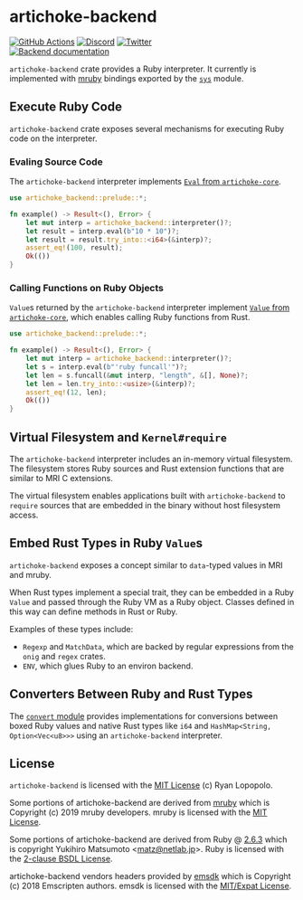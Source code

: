 # artichoke-backend

[![GitHub Actions](https://github.com/artichoke/artichoke/workflows/CI/badge.svg)](https://github.com/artichoke/artichoke/actions)
[![Discord](https://img.shields.io/discord/607683947496734760)](https://discord.gg/QCe2tp2)
[![Twitter](https://img.shields.io/twitter/follow/artichokeruby?label=Follow&style=social)](https://twitter.com/artichokeruby)
<br>
[![Backend documentation](https://img.shields.io/badge/docs-artichoke--backend-blue.svg)](https://artichoke.github.io/artichoke/artichoke_backend/)

`artichoke-backend` crate provides a Ruby interpreter. It currently is
implemented with [mruby] bindings exported by the [`sys`](src/sys) module.

## Execute Ruby Code

`artichoke-backend` crate exposes several mechanisms for executing Ruby code on
the interpreter.

### Evaling Source Code

The `artichoke-backend` interpreter implements [`Eval` from `artichoke-core`].

```rust
use artichoke_backend::prelude::*;

fn example() -> Result<(), Error> {
    let mut interp = artichoke_backend::interpreter()?;
    let result = interp.eval(b"10 * 10")?;
    let result = result.try_into::<i64>(&interp)?;
    assert_eq!(100, result);
    Ok(())
}
```

### Calling Functions on Ruby Objects

`Value`s returned by the `artichoke-backend` interpreter implement [`Value` from
`artichoke-core`], which enables calling Ruby functions from Rust.

```rust
use artichoke_backend::prelude::*;

fn example() -> Result<(), Error> {
    let mut interp = artichoke_backend::interpreter()?;
    let s = interp.eval(b"'ruby funcall'")?;
    let len = s.funcall(&mut interp, "length", &[], None)?;
    let len = len.try_into::<usize>(&interp)?;
    assert_eq!(12, len);
    Ok(())
}
```

## Virtual Filesystem and `Kernel#require`

The `artichoke-backend` interpreter includes an in-memory virtual filesystem.
The filesystem stores Ruby sources and Rust extension functions that are similar
to MRI C extensions.

The virtual filesystem enables applications built with `artichoke-backend` to
`require` sources that are embedded in the binary without host filesystem
access.

## Embed Rust Types in Ruby `Value`s

`artichoke-backend` exposes a concept similar to `data`-typed values in MRI and
mruby.

When Rust types implement a special trait, they can be embedded in a Ruby
`Value` and passed through the Ruby VM as a Ruby object. Classes defined in this
way can define methods in Rust or Ruby.

Examples of these types include:

- `Regexp` and `MatchData`, which are backed by regular expressions from the
  `onig` and `regex` crates.
- `ENV`, which glues Ruby to an environ backend.

## Converters Between Ruby and Rust Types

The [`convert` module](src/convert) provides implementations for conversions
between boxed Ruby values and native Rust types like `i64` and
`HashMap<String, Option<Vec<u8>>>` using an `artichoke-backend` interpreter.

## License

`artichoke-backend` is licensed with the [MIT License](../LICENSE) (c) Ryan
Lopopolo.

Some portions of artichoke-backend are derived from [mruby] which is Copyright
(c) 2019 mruby developers. mruby is licensed with the [MIT
License][mruby-license].

Some portions of artichoke-backend are derived from Ruby @ [2.6.3][ruby-2.6.3]
which is copyright Yukihiro Matsumoto \<matz@netlab.jp\>. Ruby is licensed with
the [2-clause BSDL License][ruby-license].

artichoke-backend vendors headers provided by [emsdk] which is Copyright (c)
2018 Emscripten authors. emsdk is licensed with the [MIT/Expat
License][emsdk-license].

[`eval` from `artichoke-core`]:
  https://artichoke.github.io/artichoke/artichoke_core/eval/trait.Eval.html
[`value` from `artichoke-core`]:
  https://artichoke.github.io/artichoke/artichoke_core/value/trait.Value.html
[mruby]: https://github.com/mruby/mruby
[mruby-license]: https://github.com/mruby/mruby/blob/master/LICENSE
[ruby-2.6.3]: https://github.com/ruby/ruby/tree/v2_6_3
[ruby-license]: https://github.com/ruby/ruby/blob/v2_6_3/COPYING
[emsdk]: https://github.com/emscripten-core/emsdk
[emsdk-license]: https://github.com/emscripten-core/emsdk/blob/master/LICENSE
